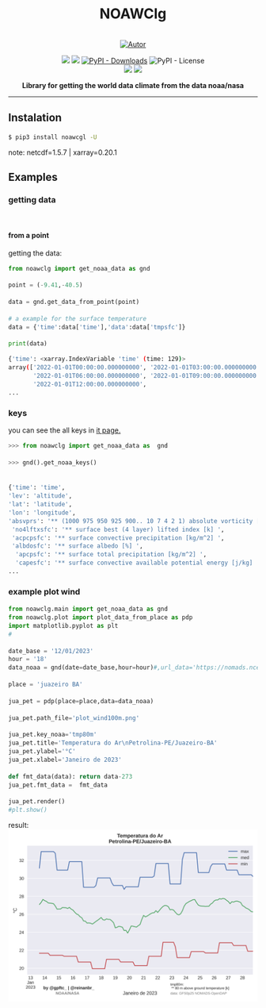 
<h1 align='center'>NOAWClg</h1>
<p align='center'>

<br/>
<a href="https://github.com/perseu912"><img title="Autor" src="https://img.shields.io/badge/Autor-reinan_br-blue.svg?style=for-the-badge&logo=github"></a>
<!-- <br/>
<a href='http://dgp.cnpq.br/dgp/espelhogrupo/0180330616769073'><img src='https://shields.io/badge/cnpq-grupo_de_fisica_computacional_ifsertao--pe-blueviolet?logo=appveyor&style=for-the-badge'></a> -->

<p align='center'>
<!-- github dados --
<!-- sites de pacotes -->
<a href='https://pypi.org/project/noaawc/'><img src='https://img.shields.io/pypi/v/noawclg'></a>
<a href='#'><img src='https://img.shields.io/pypi/wheel/noawclg'></a>
<a href='#'><img alt="PyPI - Downloads" src="https://img.shields.io/pypi/dm/noawclg"></a>
<img alt="PyPI - License" src="https://img.shields.io/pypi/l/noawclg">
<br/>
<!-- outros premios e analises -->
<!-- <a href='#'><img alt="CodeFactor Grade" src="https://img.shields.io/codefactor/grade/github/perseu912/noawclg?logo=codefactor">
</a> -->
<!-- redes sociais -->
<a href='https://instagram.com/gpftc_ifsertao/'><img src='https://shields.io/badge/insta-gpftc_ifsertao-darkviolet?logo=instagram&style=flat'></a>
<a href='https://discord.gg/pFZP86gvEm'><img src='https://img.shields.io/discord/856582838467952680.svg?label=discord&logo=discord'></a>

</p>
</p>
<p align='center'> <b>Library for getting  the world data climate from the data noaa/nasa</b></p>
<hr/>

## Instalation

```sh
$ pip3 install noawcgl -U
```
note: netcdf=1.5.7 | xarray=0.20.1
## Examples
### getting data
<br>

#### from a point
getting the data:
```py
from noawclg import get_noaa_data as gnd

point = (-9.41,-40.5)

data = gnd.get_data_from_point(point)

# a example for the surface temperature
data = {'time':data['time'],'data':data['tmpsfc']}

print(data)
```

```sh
{'time': <xarray.IndexVariable 'time' (time: 129)>
array(['2022-01-01T00:00:00.000000000', '2022-01-01T03:00:00.000000000',
       '2022-01-01T06:00:00.000000000', '2022-01-01T09:00:00.000000000',
       '2022-01-01T12:00:00.000000000', 
...
```

### keys
you can see the all keys in <a href='https://github.com/reinanbr/noawclg/blob/main/key.log'>it page.</a> 
```py
>>> from noawclg import get_noaa_data as  gnd

>>> gnd().get_noaa_keys()


{'time': 'time', 
'lev': 'altitude', 
'lat': 'latitude', 
'lon': 'longitude', 
'absvprs': '** (1000 975 950 925 900.. 10 7 4 2 1) absolute vorticity [1/s] ',
 'no4lftxsfc': '** surface best (4 layer) lifted index [k] ', 
 'acpcpsfc': '** surface convective precipitation [kg/m^2] ', 
 'albdosfc': '** surface albedo [%] ',
  'apcpsfc': '** surface total precipitation [kg/m^2] ', 
  'capesfc': '** surface convective available potential energy [j/kg] ', 
...
```

### example plot wind
```py
from noawclg.main import get_noaa_data as gnd
from noawclg.plot import plot_data_from_place as pdp
import matplotlib.pyplot as plt
#

date_base = '12/01/2023'
hour = '18'
data_noaa = gnd(date=date_base,hour=hour)#,url_data='https://nomads.ncep.noaa.gov/dods/gfs_1p00/gfs20220108/gfs_1p00_00z')

place = 'juazeiro BA'

jua_pet = pdp(place=place,data=data_noaa)

jua_pet.path_file='plot_wind100m.png'

jua_pet.key_noaa='tmp80m'
jua_pet.title='Temperatura do Ar\nPetrolina-PE/Juazeiro-BA'
jua_pet.ylabel='°C'
jua_pet.xlabel='Janeiro de 2023'

def fmt_data(data): return data-273
jua_pet.fmt_data =  fmt_data

jua_pet.render()
#plt.show()


```
result:
<img src='plot_wind100m.png'>
